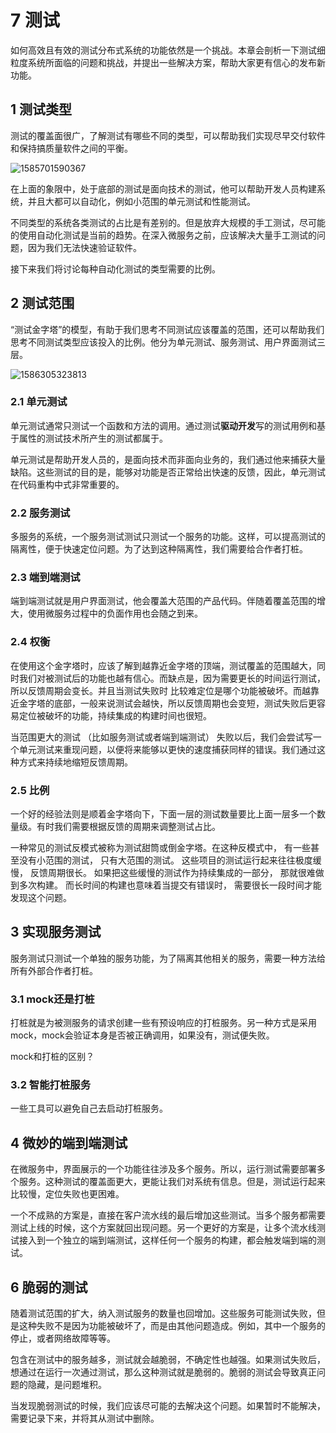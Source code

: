 # 7 测试

如何高效且有效的测试分布式系统的功能依然是一个挑战。本章会剖析一下测试细粒度系统所面临的问题和挑战，并提出一些解决方案，帮助大家更有信心的发布新功能。

## 1 测试类型

测试的覆盖面很广，了解测试有哪些不同的类型，可以帮助我们实现尽早交付软件和保持搞质量软件之间的平衡。

![1585701590367](D:\document\typora\1585701590367.png)

在上面的象限中，处于底部的测试是面向技术的测试，他可以帮助开发人员构建系统，并且大都可以自动化，例如小范围的单元测试和性能测试。

不同类型的系统各类测试的占比是有差别的。但是放弃大规模的手工测试，尽可能的使用自动化测试是当前的趋势。在深入微服务之前，应该解决大量手工测试的问题，因为我们无法快速验证软件。

接下来我们将讨论每种自动化测试的类型需要的比例。

## 2 测试范围

“测试金字塔”的模型，有助于我们思考不同测试应该覆盖的范围，还可以帮助我们思考不同测试类型应该投入的比例。他分为单元测试、服务测试、用户界面测试三层。

![1586305323813](D:\document\typora\1586305323813.png)

### 2.1 单元测试

单元测试通常只测试一个函数和方法的调用。通过测试**驱动开发**写的测试用例和基于属性的测试技术所产生的测试都属于。

单元测试是帮助开发人员的，是面向技术而非面向业务的，我们通过他来捕获大量缺陷。这些测试的目的是，能够对功能是否正常给出快速的反馈，因此，单元测试在代码重构中式非常重要的。

### 2.2 服务测试

多服务的系统，一个服务测试测试只测试一个服务的功能。这样，可以提高测试的隔离性，便于快速定位问题。为了达到这种隔离性，我们需要给合作者打桩。

### 2.3 端到端测试

端到端测试就是用户界面测试，他会覆盖大范围的产品代码。伴随着覆盖范围的增大，使用微服务过程中的负面作用也会随之到来。

### 2.4 权衡

在使用这个金字塔时，应该了解到越靠近金字塔的顶端，测试覆盖的范围越大，同时我们对被测试后的功能也越有信心。而缺点是，因为需要更长的时间运行测试，所以反馈周期会变长。并且当测试失败时 比较难定位是哪个功能被破坏。而越靠近金字塔的底部，一般来说测试会越快，所以反馈周期也会变短，测试失败后更容易定位被破坏的功能，持续集成的构建时间也很短。

当范围更大的测试 （比如服务测试或者端到端测试） 失败以后，我们会尝试写一个单元测试来重现问题，以便将来能够以更快的速度捕获同样的错误。我们通过这种方式来持续地缩短反馈周期。 

### 2.5 比例

一个好的经验法则是顺着金字塔向下，下面一层的测试数量要比上面一层多一个数量级。有时我们需要根据反馈的周期来调整测试占比。

一种常见的测试反模式被称为测试甜筒或倒金字塔。在这种反模式中， 有一些甚至没有小范围的测试， 只有大范围的测试。 这些项目的测试运行起来往往极度缓慢， 反馈周期很长。 如果把这些缓慢的测试作为持续集成的一部分， 那就很难做到多次构建。 而长时间的构建也意味着当提交有错误时， 需要很长一段时间才能发现这个问题。

## 3 实现服务测试

服务测试只测试一个单独的服务功能，为了隔离其他相关的服务，需要一种方法给所有外部合作者打桩。

### 3.1 mock还是打桩

打桩就是为被测服务的请求创建一些有预设响应的打桩服务。另一种方式是采用mock，mock会验证本身是否被正确调用，如果没有，测试便失败。

mock和打桩的区别？

### 3.2 智能打桩服务

一些工具可以避免自己去启动打桩服务。

## 4 微妙的端到端测试

在微服务中，界面展示的一个功能往往涉及多个服务。所以，运行测试需要部署多个服务。这种测试的覆盖面更大，更能让我们对系统有信息。但是，测试运行起来比较慢，定位失败也更困难。

一个不成熟的方案是，直接在客户流水线的最后增加这些测试。当多个服务都需要测试上线的时候，这个方案就回出现问题。另一个更好的方案是，让多个流水线测试接入到一个独立的端到端测试，这样任何一个服务的构建，都会触发端到端的测试。

## 6 脆弱的测试

随着测试范围的扩大，纳入测试服务的数量也回增加。这些服务可能测试失败，但是这种失败不是因为功能被破坏了，而是由其他问题造成。例如，其中一个服务的停止，或者网络故障等等。

包含在测试中的服务越多，测试就会越脆弱，不确定性也越强。如果测试失败后，想通过在运行一次通过测试，那么这种测试就是脆弱的。脆弱的测试会导致真正问题的隐藏，是问题堆积。

当发现脆弱测试的时候，我们应该尽可能的去解决这个问题。如果暂时不能解决，需要记录下来，并将其从测试中删除。

